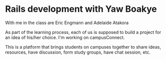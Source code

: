 # Rails development with Yaw Boakye 

With me in the class are Eric Engmann and Adelaide Atakora

As part of the learning process, each of us is supposed to build a project for an idea of 
his/her choice. I'm working on campusConnect.

This is a platform that brings students on campuses together to share ideas, resources, have discussion, form
study groups, have chat session, etc.


